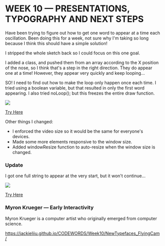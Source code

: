 # WEEK 10 — PRESENTATIONS, TYPOGRAPHY AND NEXT STEPS

Have been trying to figure out how to get one word to appear at a time each oscillation. Been doing this for a week, not sure why I'm taking so long because I think this should have a simple solution!

I stripped the whole sketch back so I could focus on this one goal.

I added a class, and pushed them from an array according to the X position of the nose, so I think that's a step in the right direction. They do appear one at a time! However, they appear very quickly and keep looping...

SO! I need to find out how to make the loop only happen once each time. I tried using a boolean variable, but that resulted in only the first word appearing. I also tried noLoop(); but this freezes the entire draw function.

<img src="Ahh.jpg">

[Try Here](https://jackieliiu.github.io/CODEWORDS/Week10/OscillatingWords_Class/)

Other things I changed:

- I enforced the video size so it would be the same for everyone's devices.
- Made some more elements responsive to the window size.
- Added windowResize function to auto-resize when the window size is changed.


### Update

I got one full string to appear at the very start, but it won't continue...

<img src="Screen Shot 2020-10-06 at 10.27.11 PM.jpg">

[Try Here](https://jackieliiu.github.io/CODEWORDS/Week10/OneAtATime/)

### Myron Krueger — Early Interactivity

Myron Krueger is a computer artist who originally emerged from computer science.


https://jackieliiu.github.io/CODEWORDS/Week10/NewTypefaces_FlyingCam/

